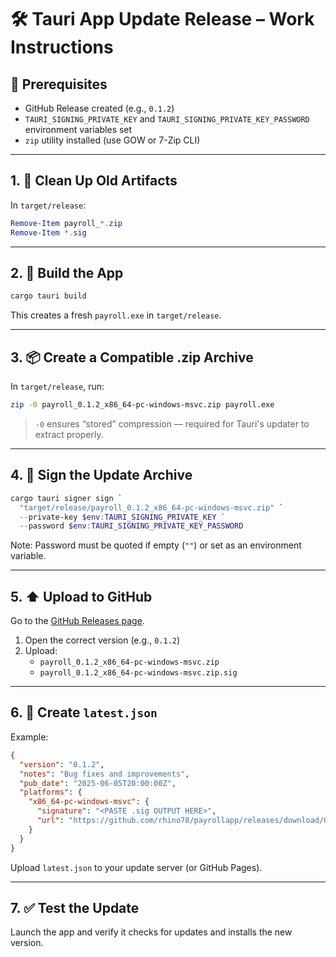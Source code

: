 # 🛠️ Tauri App Update Release – Work Instructions

## 🔁 Prerequisites
- GitHub Release created (e.g., `0.1.2`)  
- `TAURI_SIGNING_PRIVATE_KEY` and `TAURI_SIGNING_PRIVATE_KEY_PASSWORD` environment variables set  
- `zip` utility installed (use GOW or 7-Zip CLI)

---

## 1. 🧼 Clean Up Old Artifacts
In `target/release`:
```powershell
Remove-Item payroll_*.zip
Remove-Item *.sig
```

---

## 2. 🔨 Build the App
```powershell
cargo tauri build
```
This creates a fresh `payroll.exe` in `target/release`.

---

## 3. 📦 Create a Compatible .zip Archive
In `target/release`, run:
```bash
zip -0 payroll_0.1.2_x86_64-pc-windows-msvc.zip payroll.exe
```
> `-0` ensures “stored” compression — required for Tauri's updater to extract properly.

---

## 4. 🔏 Sign the Update Archive
```powershell
cargo tauri signer sign `
  "target/release/payroll_0.1.2_x86_64-pc-windows-msvc.zip" `
  --private-key $env:TAURI_SIGNING_PRIVATE_KEY `
  --password $env:TAURI_SIGNING_PRIVATE_KEY_PASSWORD
```
Note: Password must be quoted if empty (`""`) or set as an environment variable.

---

## 5. ⬆️ Upload to GitHub
Go to the [GitHub Releases page](https://github.com/rhino78/payrollapp/releases).

1. Open the correct version (e.g., `0.1.2`)
2. Upload:
   - `payroll_0.1.2_x86_64-pc-windows-msvc.zip`
   - `payroll_0.1.2_x86_64-pc-windows-msvc.zip.sig`

---

## 6. 🧾 Create `latest.json`
Example:
```json
{
  "version": "0.1.2",
  "notes": "Bug fixes and improvements",
  "pub_date": "2025-06-05T20:00:00Z",
  "platforms": {
    "x86_64-pc-windows-msvc": {
      "signature": "<PASTE .sig OUTPUT HERE>",
      "url": "https://github.com/rhino78/payrollapp/releases/download/0.1.2/payroll_0.1.2_x86_64-pc-windows-msvc.zip"
    }
  }
}
```
Upload `latest.json` to your update server (or GitHub Pages).

---

## 7. ✅ Test the Update
Launch the app and verify it checks for updates and installs the new version.

